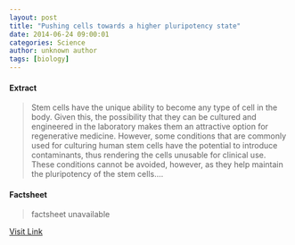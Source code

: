 ```yaml
---
layout: post
title: "Pushing cells towards a higher pluripotency state"
date: 2014-06-24 09:00:01
categories: Science
author: unknown author
tags: [biology]
---
```



#### Extract
>Stem cells have the unique ability to become any type of cell in the body. Given this, the possibility that they can be cultured and engineered in the laboratory makes them an attractive option for regenerative medicine. However, some conditions that are commonly used for culturing human stem cells have the potential to introduce contaminants, thus rendering the cells unusable for clinical use. These conditions cannot be avoided, however, as they help maintain the pluripotency of the stem cells....

#### Factsheet
>factsheet unavailable

[Visit Link](http://phys.org/news322801085.html)


